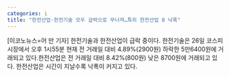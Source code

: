 ```yaml
---
categories: i
title: "한전산업·한전기술 모두 급락으로 무너져…특히 한전산업 8 낙폭"
---
```

[이코노뉴스=어 만 기자] 한전기술과 한전산업이 급락 중이다. 한전기술은 26일 코스피 시장에서 오후 1시55분 현재 전 거래일 대비 4.89%(2900원) 하락한 5만6400원에 거래되고 있다.한전산업은 전 거래일 대비 8.42%(800원) 낮은 8700원에 거래되고 있다. 한전산업은 시간이 지날수록 낙폭이 커지고 있다.